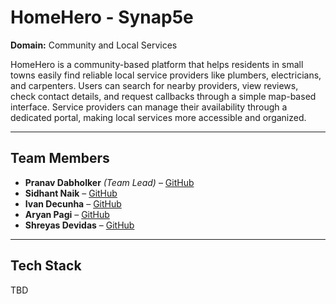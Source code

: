 # HomeHero - Synap5e

**Domain:** Community and Local Services  

HomeHero is a community-based platform that helps residents in small towns easily find reliable local service providers like plumbers, electricians, and carpenters. Users can search for nearby providers, view reviews, check contact details, and request callbacks through a simple map-based interface. Service providers can manage their availability through a dedicated portal, making local services more accessible and organized.

---

## Team Members

- **Pranav Dabholker** *(Team Lead)* – [GitHub](https://github.com/pvdabholker) 
- **Sidhant Naik** – [GitHub](https://github.com/Sidnaik04)  
- **Ivan Decunha** – [GitHub](https://github.com/Ivan-decunha)  
- **Aryan Pagi** – [GitHub](https://github.com/Aryan-Pagi)  
- **Shreyas Devidas** – [GitHub](https://github.com/Shreyas-Devidas)  

---

## Tech Stack
TBD
